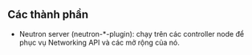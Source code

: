 ## Các thành phần
- Neutron server (neutron-*-plugin): chạy trên các controller node để phục vụ Networking API và các mở rộng của nó. 